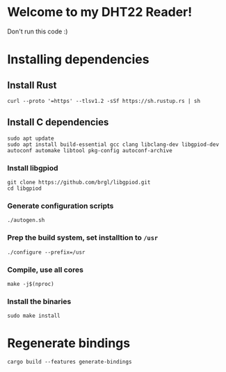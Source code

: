 # Welcome to my DHT22 Reader!
Don't run this code :)

# Installing dependencies

## Install Rust

```
curl --proto '=https' --tlsv1.2 -sSf https://sh.rustup.rs | sh
```

## Install C dependencies 

```
sudo apt update
sudo apt install build-essential gcc clang libclang-dev libgpiod-dev autoconf automake libtool pkg-config autoconf-archive
```

### Install libgpiod

```
git clone https://github.com/brgl/libgpiod.git
cd libgpiod
```

### Generate configuration scripts 

```
./autogen.sh
```

### Prep the build system, set installtion to `/usr`

```
./configure --prefix=/usr
```

### Compile, use all cores

```
make -j$(nproc)
```

### Install the binaries

```
sudo make install
```

# Regenerate bindings

```
cargo build --features generate-bindings
```

